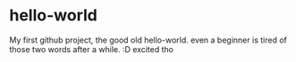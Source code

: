 # hello-world
My first github project, the good old hello-world. even a beginner is tired of those two words after a while. :D excited tho 
